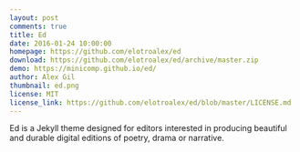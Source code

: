 ```yaml
---
layout: post
comments: true
title: Ed
date: 2016-01-24 10:00:00
homepage: https://github.com/elotroalex/ed
download: https://github.com/elotroalex/ed/archive/master.zip
demo: https://minicomp.github.io/ed/
author: Alex Gil
thumbnail: ed.png
license: MIT
license_link: https://github.com/elotroalex/ed/blob/master/LICENSE.md
---
```


Ed is a Jekyll theme designed for editors interested in producing beautiful and durable digital editions of poetry, drama or narrative.
